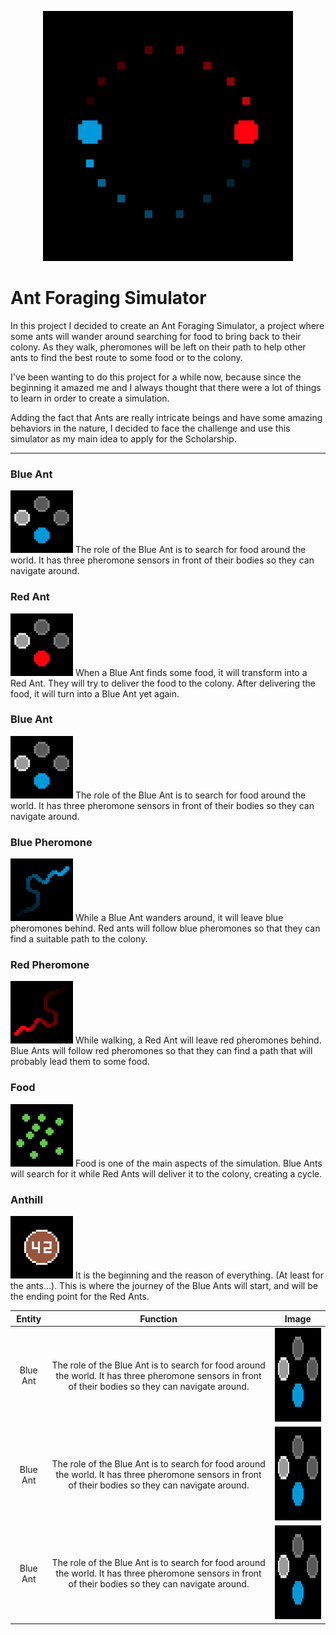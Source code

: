 <p align="center">
  <img src="/readme-resources/app-logo.png" width="400" height="400">
</p>

# Ant Foraging Simulator

In this project I decided to create an Ant Foraging Simulator, a project where some ants will wander around searching for food to bring back to their colony. As they walk, pheromones will be left on their path to help other ants to find the best route to some food or to the colony.

I've been wanting to do this project for a while now, because since the beginning it amazed me and I always thought that there were a lot of things to learn in order to create a simulation.

Adding the fact that Ants are really intricate beings and have some amazing behaviors in the nature, I decided to face the challenge and use this simulator as my main idea to apply for the Scholarship.

<hr>

<p align="center">
  <h3>Blue Ant</h3>
  <img src="/readme-resources/blue_ant_sensors.png" width="100" height="100"/>
  The role of the Blue Ant is to search for food around the world. It has three pheromone sensors in front of their bodies so they can navigate around.
</p>


<p align="center">
  <h3>Red Ant</h3>
  <img src="/readme-resources/red_ant_sensors.png" width="100" height="100"/>
  When a Blue Ant finds some food, it will transform into a Red Ant. They will try to deliver the food to the colony. After delivering the food, it will turn into a Blue Ant yet again.
</p>

<p align="center">
  <h3>Blue Ant</h3>
  <img src="/readme-resources/blue_ant_sensors.png" width="100" height="100"/>
  The role of the Blue Ant is to search for food around the world. It has three pheromone sensors in front of their bodies so they can navigate around.
</p>

<p align="center">
  <h3>Blue Pheromone</h3>
  <img src="/readme-resources/blue_pheromone_trail.png" width="100" height="100"/>
  While a Blue Ant wanders around, it will leave blue pheromones behind. Red ants will follow blue pheromones so that they can find a suitable path to the colony.
</p>

<p align="center">
  <h3>Red Pheromone</h3>
  <img src="/readme-resources/red_pheromone_trail.png" width="100" height="100"/>
  While walking, a Red Ant will leave red pheromones behind. Blue Ants will follow red pheromones so that they can find a path that will probably lead them to some food.
</p>

<p align="center">
  <h3>Food</h3>
  <img src="/readme-resources/green_food.png" width="100" height="100"/>
  Food is one of the main aspects of the simulation. Blue Ants will search for it while Red Ants will deliver it to the colony, creating a cycle.
</p>

<p align="center">
  <h3>Anthill</h3>
  <img src="/readme-resources/brown_anthill.png" width="100" height="100"/>
 It is the beginning and the reason of everything. (At least for the ants...). This is where the journey of the Blue Ants will start, and will be the ending point for the Red Ants.
</p>

| Entity | Function | Image |
| :---: | :---: | :---: |
| Blue Ant | The role of the Blue Ant is to search for food around the world. It has three pheromone sensors in front of their bodies so they can navigate around. | <img src="/readme-resources/blue_ant_sensors.png" width="150" height="150"/> |
| Blue Ant | The role of the Blue Ant is to search for food around the world. It has three pheromone sensors in front of their bodies so they can navigate around. | <img src="/readme-resources/blue_ant_sensors.png" width="150" height="150"/> |
| Blue Ant | The role of the Blue Ant is to search for food around the world. It has three pheromone sensors in front of their bodies so they can navigate around. | <img src="/readme-resources/blue_ant_sensors.png" width="150" height="150"/> |
